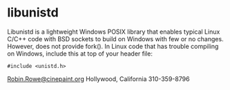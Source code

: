 # libunistd

Libunistd is a lightweight Windows POSIX library that enables typical Linux C/C++ code with BSD sockets to build on Windows with few or no changes. However, does not provide fork(). In Linux code that has trouble compiling on Windows, include this at top of your header file:

```
#include <unistd.h>
```

Robin.Rowe@cinepaint.org Hollywood, California 310-359-8796
